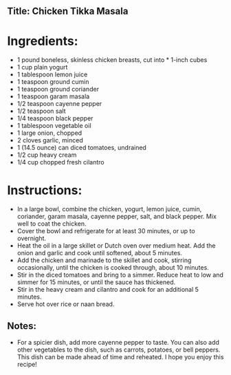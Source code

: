 ## Title: Chicken Tikka Masala

# Ingredients:

* 1 pound boneless, skinless chicken breasts, cut into * 1-inch cubes
* 1 cup plain yogurt
* 1 tablespoon lemon juice
* 1 teaspoon ground cumin
* 1 teaspoon ground coriander
* 1 teaspoon garam masala
* 1/2 teaspoon cayenne pepper
* 1/2 teaspoon salt
* 1/4 teaspoon black pepper
* 1 tablespoon vegetable oil
* 1 large onion, chopped
* 2 cloves garlic, minced
* 1 (14.5 ounce) can diced tomatoes, undrained
* 1/2 cup heavy cream
* 1/4 cup chopped fresh cilantro

# Instructions:

* In a large bowl, combine the chicken, yogurt, lemon juice, cumin, coriander, garam masala, cayenne pepper, salt, and black pepper. Mix well to coat the chicken.
* Cover the bowl and refrigerate for at least 30 minutes, or up to overnight.
* Heat the oil in a large skillet or Dutch oven over medium heat. Add the onion and garlic and cook until softened, about 5 minutes.
* Add the chicken and marinade to the skillet and cook, stirring occasionally, until the chicken is cooked through, about 10 minutes.
* Stir in the diced tomatoes and bring to a simmer. Reduce heat to low and simmer for 15 minutes, or until the sauce has thickened.
* Stir in the heavy cream and cilantro and cook for an additional 5 minutes.
* Serve hot over rice or naan bread.

## Notes:

* For a spicier dish, add more cayenne pepper to taste.
You can also add other vegetables to the dish, such as carrots, potatoes, or bell peppers.
This dish can be made ahead of time and reheated.
I hope you enjoy this recipe!